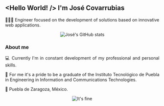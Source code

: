 ## <Hello World! /> I'm José Covarrubias
<div align="center">  
  <div align="justify">
    <p>👨🏻‍💻 Engineer focused on the development of solutions based on innovative web applications.</p>
  </div>
  
  ![José's GitHub stats](https://github-readme-stats.vercel.app/api?username=thecovarrubias&show_icons=true&theme=slateorange)

  <div align="justify">
    <h3>About me</h3>
    <p>💻 Currently I'm in constant development of my professional and personal skills.</p>
    <p>🦁 For me it's a pride to be a graduate of the Instituto Tecnológico de Puebla in Engineering in Information and Communications Technologies.</p>
    <p>📍 Puebla de Zaragoza, México.</p>
  </div>
  
  <img src="https://media.giphy.com/media/QMHoU66sBXqqLqYvGO/giphy.gif" alt="It's fine" />
</div>

<!--
**thecovarrubias/thecovarrubias** is a ✨ _special_ ✨ repository because its `README.md` (this file) appears on your GitHub profile.

Here are some ideas to get you started:

- 🔭 I’m currently working on ...
- 🌱 I’m currently learning ...
- 👯 I’m looking to collaborate on ...
- 🤔 I’m looking for help with ...
- 💬 Ask me about ...
- 📫 How to reach me: ...
- 😄 Pronouns: ...
- ⚡ Fun fact: ...
-->
